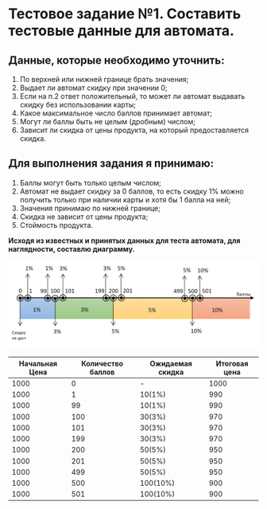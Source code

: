 # Тестовое задание №1. Составить тестовые данные для автомата.
## Данные, которые необходимо уточнить:

1. По верхней или нижней границе брать значения;
2. Выдает ли автомат скидку при значении 0;
3. Если на п.2 ответ положительный, то может ли автомат выдавать скидку без использовании карты;
4. Какое максимальное число баллов принимает автомат;
5. Могут ли баллы быть не целым (дробным) числом;
6. Зависит ли скидка от цены продукта, на который предоставляется скидка.

## Для выполнения задания я принимаю:
1. Баллы могут быть только целым числом;
2. Автомат не выдает скидку за 0 баллов, то есть скидку 1% можно получить только при наличии карты и хотя бы 1 балла на ней;
3. Значения принимаю по нижней границе;
4. Скидка не зависит от цены продукта;
5. Стоймость продукта.

**Исходя из известных и принятых данных для теста автомата, для наглядности, составлю диаграмму.**

![<img src="pics/chart_2.png" width="900"/>](pics/chart_2.png "Зависимость ождаемой скидки от количества баллов")

|Начальная Цена|Количество баллов|Ожидаемая скидка|Итоговая цена|
|-|-|-|-|
|1000|0|-|1000|
|1000|1|10(1%)|990|
|1000|99|10(1%)|990|
|1000|100|30(3%)|970|
|1000|101|30(3%)|970|
|1000|199|30(3%)|970|
|1000|200|50(5%)|950|
|1000|201|50(5%)|950|
|1000|499|50(5%)|950|
|1000|500|100(10%)|900|
|1000|501|100(10%)|900|
